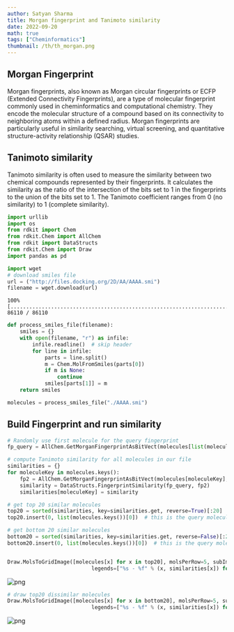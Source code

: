 ```yaml
---
author: Satyan Sharma
title: Morgan fingerprint and Tanimoto similarity
date: 2022-09-20
math: true
tags: ["Cheminformatics"]
thumbnail: /th/th_morgan.png
---
```


## Morgan Fingerprint
Morgan fingerprints, also known as Morgan circular fingerprints or ECFP (Extended Connectivity Fingerprints), are a type of molecular fingerprint commonly used in cheminformatics and computational chemistry. They encode the molecular structure of a compound based on its connectivity to neighboring atoms within a defined radius. Morgan fingerprints are particularly useful in similarity searching, virtual screening, and quantitative structure-activity relationship (QSAR) studies.

## Tanimoto similarity
Tanimoto similarity is often used to measure the similarity between two chemical compounds represented by their fingerprints. It calculates the similarity as the ratio of the intersection of the bits set to 1 in the fingerprints to the union of the bits set to 1. The Tanimoto coefficient ranges from 0 (no similarity) to 1 (complete similarity).


```python
import urllib
import os
from rdkit import Chem
from rdkit.Chem import AllChem
from rdkit import DataStructs
from rdkit.Chem import Draw
import pandas as pd
```


```python
import wget
# download smiles file
url = ("http://files.docking.org/2D/AA/AAAA.smi")
filename = wget.download(url)
```

    100% [..............................................................................] 86110 / 86110


```python
def process_smiles_file(filename):
    smiles = {}
    with open(filename, "r") as infile:
        infile.readline()  # skip header
        for line in infile:
            parts = line.split()
            m = Chem.MolFromSmiles(parts[0])
            if m is None:
                continue
            smiles[parts[1]] = m
    return smiles
```


```python
molecules = process_smiles_file("./AAAA.smi")
```

## Build Fingerprint and run similarity


```python
# Randomly use first molecule for the query fingerprint
fp_query = AllChem.GetMorganFingerprintAsBitVect(molecules[list(molecules.keys())[0]], 2)
```


```python
# compute Tanimoto similarity for all molecules in our file
similarities = {}
for moleculeKey in molecules.keys():
    fp2 = AllChem.GetMorganFingerprintAsBitVect(molecules[moleculeKey], 2)
    similarity = DataStructs.FingerprintSimilarity(fp_query, fp2)
    similarities[moleculeKey] = similarity
```


```python
# get top 20 similar molecules
top20 = sorted(similarities, key=similarities.get, reverse=True)[:20]
top20.insert(0, list(molecules.keys())[0])  # this is the query molecule
```


```python
# get bottom 20 similar molecules
bottom20 = sorted(similarities, key=similarities.get, reverse=False)[:20]
bottom20.insert(0, list(molecules.keys())[0])  # this is the query molecule
```


```python

```


```python
Draw.MolsToGridImage([molecules[x] for x in top20], molsPerRow=5, subImgSize=(150, 150),
                           legends=["%s - %f" % (x, similarities[x]) for x in top20])
```




    
![png](/morgan_11_0.png)
    




```python
# draw top20 dissimilar molecules
Draw.MolsToGridImage([molecules[x] for x in bottom20], molsPerRow=5, subImgSize=(150, 150),
                           legends=["%s - %f" % (x, similarities[x]) for x in bottom20])
```




    
![png](/morgan_12_0.png)
    




```python

```
